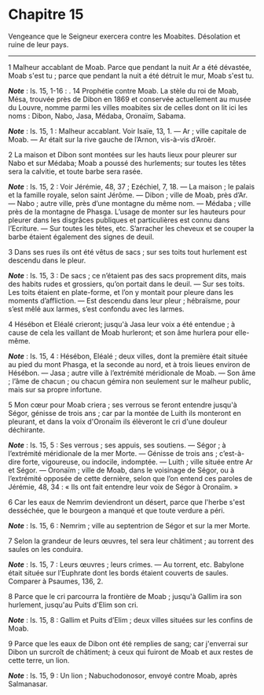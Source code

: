 # Chapitre 15

Vengeance que le Seigneur exercera contre les Moabites.
Désolation et ruine de leur pays.

***

1 Malheur accablant de Moab. Parce que pendant la nuit Ar a été dévastée, Moab s'est tu ; parce que pendant la nuit a été détruit le mur, Moab s'est tu.

***Note*** :  Is. 15, 1-16 : . 14 Prophétie contre Moab. La stèle du roi de Moab, Mésa, trouvée près de Dibon en 1869 et conservée actuellement au musée du Louvre, nomme parmi les villes moabites six de celles dont on lit ici les noms : Dibon, Nabo, Jasa, Médaba, Oronaïm, Sabama.

***Note*** :  Is. 15, 1 : Malheur accablant. Voir Isaïe, 13, 1. ― Ar ; ville capitale de Moab. ― Ar était sur la rive gauche de l’Arnon, vis-à-vis d’Aroër.


2 La maison et Dibon sont montées sur les hauts lieux pour pleurer sur Nabo et sur Médaba; Moab a poussé des hurlements; sur toutes les têtes sera la calvitie, et toute barbe sera rasée.

***Note*** :  Is. 15, 2 : Voir Jérémie, 48, 37 ; Ezéchiel, 7, 18. ― La maison ; le palais et la famille royale, selon saint Jérôme. ― Dibon ; ville de Moab, près d’Ar. ― Nabo ; autre ville, près d’une montagne du même nom. ― Médaba ; ville près de la montagne de Phasga. L’usage de monter sur les hauteurs pour pleurer dans les disgrâces publiques et particulières est connu dans l’Ecriture. ― Sur toutes les têtes, etc. S’arracher les cheveux et se couper la barbe étaient également des signes de deuil.

3 Dans ses rues ils ont été vêtus de sacs ; sur ses toits tout hurlement est descendu dans le pleur.

***Note*** :  Is. 15, 3 : De sacs ; ce n’étaient pas des sacs proprement dits, mais des habits rudes et grossiers, qu’on portait dans le deuil. ― Sur ses toits. Les toits étaient en plate-forme, et l’on y montait pour pleure dans les moments d’affliction. ― Est descendu dans leur pleur ; hébraïsme, pour s’est mêlé aux larmes, s’est confondu avec les larmes.

4 Hésébon et Eléalé crieront; jusqu'à Jasa leur voix a été entendue ; à cause de cela les vaillant de Moab hurleront; et son âme hurlera pour elle-même.

***Note*** :  Is. 15, 4 : Hésébon, Eléalé ; deux villes, dont la première était située au pied du mont Phasga, et la seconde au nord, et à trois lieues environ de Hésébon. ― Jasa ; autre ville à l’extrémité méridionale de Moab. ― Son âme ; l’âme de chacun ; ou chacun gémira non seulement sur le malheur public, mais sur sa propre infortune.

5 Mon cœur pour Moab criera ; ses verrous se feront entendre jusqu'à Ségor, génisse de trois ans ; car par la montée de Luith ils monteront en pleurant, et dans la voix d'Oronaïm ils élèveront le cri d'une douleur déchirante.

***Note*** :  Is. 15, 5 : Ses verrous ; ses appuis, ses soutiens. ― Ségor ; à l’extrémité méridionale de la mer Morte. ― Génisse de trois ans ; c’est-à-dire forte, vigoureuse, ou indocile, indomptée. ― Luith ; ville située entre Ar et Ségor. ― Oronaïm ; ville de Moab, dans le voisinage de Ségor, ou à l’extrémité opposée de cette dernière, selon que l’on entend ces paroles de Jérémie, 48, 34 : « Ils ont fait entendre leur voix de Ségor à Oronaïm. »

6 Car les eaux de Nemrim deviendront un désert, parce que l'herbe s'est desséchée, que le bourgeon a manqué et que toute verdure a péri.

***Note*** :  Is. 15, 6 : Nemrim ; ville au septentrion de Ségor et sur la mer Morte.


7 Selon la grandeur de leurs œuvres, tel sera leur châtiment ; au torrent des saules on les conduira.

***Note*** :  Is. 15, 7 : Leurs œuvres ; leurs crimes. ― Au torrent, etc. Babylone était située sur l’Euphrate dont les bords étaient couverts de saules. Comparer à Psaumes, 136, 2.

8 Parce que le cri parcourra la frontière de Moab ; jusqu'à Gallim ira son hurlement, jusqu'au Puits d'Elim son cri.

***Note*** :  Is. 15, 8 : Gallim et Puits d’Elim ; deux villes situées sur les confins de Moab.

9 Parce que les eaux de Dibon ont été remplies de sang; car j'enverrai sur Dibon un surcroît de châtiment; à ceux qui fuiront de Moab et aux restes de cette terre, un lion.

***Note*** :  Is. 15, 9 : Un lion ; Nabuchodonosor, envoyé contre Moab, après Salmanasar.


